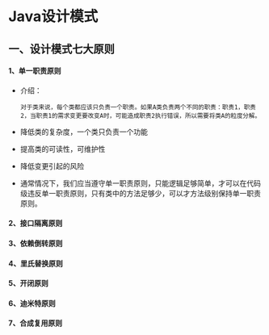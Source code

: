 # Java设计模式

## 一、设计模式七大原则

#### 1、单一职责原则

- 介绍：

  ``````text
  对于类来说，每个类都应该只负责一个职责。如果A类负责两个不同的职责：职责1，职责2，当职责1的需求变更要改变A时，可能造成职责2执行错误，所以需要将类A的粒度分解。

- 降低类的复杂度，一个类只负责一个功能
- 提高类的可读性，可维护性
- 降低变更引起的风险
- 通常情况下，我们应当遵守单一职责原则，只能逻辑足够简单，才可以在代码级违反单一职责原则，只有类中的方法足够少，可以才方法级别保持单一职责原则。

#### 2、接口隔离原则

#### 3、依赖倒转原则

#### 4、里氏替换原则

#### 5、开闭原则

#### 6、迪米特原则

#### 7、合成复用原则

